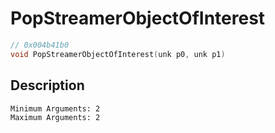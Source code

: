 # PopStreamerObjectOfInterest
```c
// 0x004b41b0
void PopStreamerObjectOfInterest(unk p0, unk p1)
```
## Description
```
Minimum Arguments: 2
Maximum Arguments: 2
```
